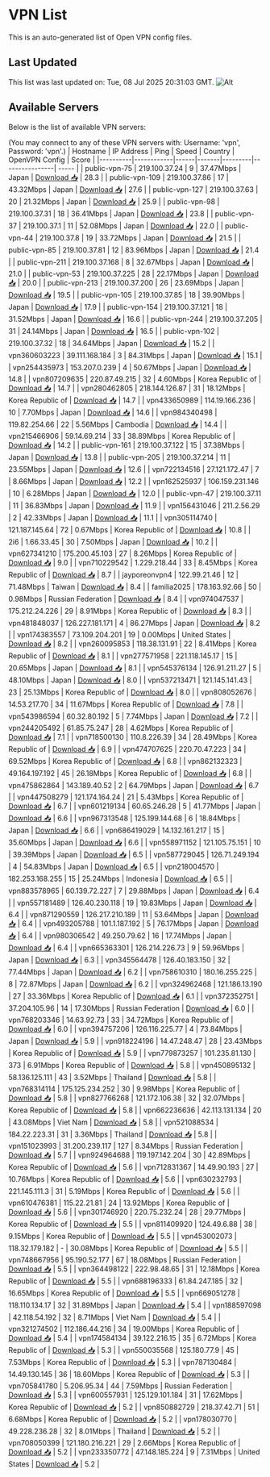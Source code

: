 # VPN List

This is an auto-generated list of Open VPN config files.

## Last Updated

This list was last updated on: Tue, 08 Jul 2025 20:31:03 GMT.
![Alt](https://repobeats.axiom.co/api/embed/186b98318ef1479477931607c1ad7d823f12451f.svg "Repobeats analytics image")

## Available Servers

Below is the list of available VPN servers:

(You may connect to any of these VPN servers with: Username: 'vpn', Password: 'vpn'.)
| Hostname | IP Address | Ping | Speed | Country | OpenVPN Config | Score |
|----------|------------|------|-------|---------|----------------| ----- |
| public-vpn-75 | 219.100.37.24 | 9 | 37.47Mbps | Japan | [Download 📥](./configs/server_0_JP.ovpn) | 28.3 |
| public-vpn-109 | 219.100.37.86 | 17 | 43.32Mbps | Japan | [Download 📥](./configs/server_1_JP.ovpn) | 27.6 |
| public-vpn-127 | 219.100.37.63 | 20 | 21.32Mbps | Japan | [Download 📥](./configs/server_2_JP.ovpn) | 25.9 |
| public-vpn-98 | 219.100.37.31 | 18 | 36.41Mbps | Japan | [Download 📥](./configs/server_3_JP.ovpn) | 23.8 |
| public-vpn-37 | 219.100.37.1 | 11 | 52.08Mbps | Japan | [Download 📥](./configs/server_4_JP.ovpn) | 22.0 |
| public-vpn-44 | 219.100.37.8 | 19 | 33.72Mbps | Japan | [Download 📥](./configs/server_5_JP.ovpn) | 21.5 |
| public-vpn-85 | 219.100.37.81 | 12 | 83.96Mbps | Japan | [Download 📥](./configs/server_6_JP.ovpn) | 21.4 |
| public-vpn-211 | 219.100.37.168 | 8 | 32.67Mbps | Japan | [Download 📥](./configs/server_7_JP.ovpn) | 21.0 |
| public-vpn-53 | 219.100.37.225 | 28 | 22.17Mbps | Japan | [Download 📥](./configs/server_8_JP.ovpn) | 20.0 |
| public-vpn-213 | 219.100.37.200 | 26 | 23.69Mbps | Japan | [Download 📥](./configs/server_9_JP.ovpn) | 19.5 |
| public-vpn-105 | 219.100.37.85 | 18 | 39.90Mbps | Japan | [Download 📥](./configs/server_10_JP.ovpn) | 17.9 |
| public-vpn-154 | 219.100.37.121 | 18 | 31.52Mbps | Japan | [Download 📥](./configs/server_11_JP.ovpn) | 16.6 |
| public-vpn-244 | 219.100.37.205 | 31 | 24.14Mbps | Japan | [Download 📥](./configs/server_12_JP.ovpn) | 16.5 |
| public-vpn-102 | 219.100.37.32 | 18 | 34.64Mbps | Japan | [Download 📥](./configs/server_13_JP.ovpn) | 15.2 |
| vpn360603223 | 39.111.168.184 | 3 | 84.31Mbps | Japan | [Download 📥](./configs/server_14_JP.ovpn) | 15.1 |
| vpn254435973 | 153.207.0.239 | 4 | 50.67Mbps | Japan | [Download 📥](./configs/server_15_JP.ovpn) | 14.8 |
| vpn807209635 | 220.87.49.215 | 32 | 4.60Mbps | Korea Republic of | [Download 📥](./configs/server_16_KR.ovpn) | 14.7 |
| vpn280462805 | 218.144.126.87 | 31 | 18.12Mbps | Korea Republic of | [Download 📥](./configs/server_17_KR.ovpn) | 14.7 |
| vpn433650989 | 114.19.166.236 | 10 | 7.70Mbps | Japan | [Download 📥](./configs/server_18_JP.ovpn) | 14.6 |
| vpn984340498 | 119.82.254.66 | 22 | 5.56Mbps | Cambodia | [Download 📥](./configs/server_19_KH.ovpn) | 14.4 |
| vpn215466906 | 59.14.69.214 | 33 | 38.89Mbps | Korea Republic of | [Download 📥](./configs/server_20_KR.ovpn) | 14.2 |
| public-vpn-161 | 219.100.37.122 | 15 | 37.38Mbps | Japan | [Download 📥](./configs/server_21_JP.ovpn) | 13.8 |
| public-vpn-205 | 219.100.37.214 | 11 | 23.55Mbps | Japan | [Download 📥](./configs/server_22_JP.ovpn) | 12.6 |
| vpn722134516 | 27.121.172.47 | 7 | 8.66Mbps | Japan | [Download 📥](./configs/server_23_JP.ovpn) | 12.2 |
| vpn162525937 | 106.159.231.146 | 10 | 6.28Mbps | Japan | [Download 📥](./configs/server_24_JP.ovpn) | 12.0 |
| public-vpn-47 | 219.100.37.11 | 11 | 36.83Mbps | Japan | [Download 📥](./configs/server_25_JP.ovpn) | 11.9 |
| vpn156431046 | 211.2.56.29 | 2 | 42.33Mbps | Japan | [Download 📥](./configs/server_26_JP.ovpn) | 11.1 |
| vpn305114740 | 121.187.145.64 | 72 | 0.67Mbps | Korea Republic of | [Download 📥](./configs/server_27_KR.ovpn) | 10.8 |
| 2i6 | 1.66.33.45 | 30 | 7.50Mbps | Japan | [Download 📥](./configs/server_28_JP.ovpn) | 10.2 |
| vpn627341210 | 175.200.45.103 | 27 | 8.26Mbps | Korea Republic of | [Download 📥](./configs/server_29_KR.ovpn) | 9.0 |
| vpn710229542 | 1.229.218.44 | 33 | 8.45Mbps | Korea Republic of | [Download 📥](./configs/server_30_KR.ovpn) | 8.7 |
| jayporeonvpn4 | 122.99.21.46 | 12 | 71.48Mbps | Taiwan | [Download 📥](./configs/server_31_TW.ovpn) | 8.4 |
| familia2025 | 178.163.92.66 | 50 | 0.98Mbps | Russian Federation | [Download 📥](./configs/server_32_RU.ovpn) | 8.4 |
| vpn974047537 | 175.212.24.226 | 29 | 8.91Mbps | Korea Republic of | [Download 📥](./configs/server_33_KR.ovpn) | 8.3 |
| vpn481848037 | 126.227.181.171 | 4 | 86.27Mbps | Japan | [Download 📥](./configs/server_34_JP.ovpn) | 8.2 |
| vpn174383557 | 73.109.204.201 | 19 | 0.00Mbps | United States | [Download 📥](./configs/server_35_US.ovpn) | 8.2 |
| vpn260095853 | 118.38.131.91 | 22 | 8.41Mbps | Korea Republic of | [Download 📥](./configs/server_36_KR.ovpn) | 8.1 |
| vpn277571958 | 221.118.145.17 | 15 | 20.65Mbps | Japan | [Download 📥](./configs/server_37_JP.ovpn) | 8.1 |
| vpn545376134 | 126.91.211.27 | 5 | 48.10Mbps | Japan | [Download 📥](./configs/server_38_JP.ovpn) | 8.0 |
| vpn537213471 | 121.145.141.43 | 23 | 25.13Mbps | Korea Republic of | [Download 📥](./configs/server_39_KR.ovpn) | 8.0 |
| vpn808052676 | 14.53.217.70 | 34 | 11.67Mbps | Korea Republic of | [Download 📥](./configs/server_40_KR.ovpn) | 7.8 |
| vpn543986594 | 60.32.80.192 | 5 | 7.74Mbps | Japan | [Download 📥](./configs/server_41_JP.ovpn) | 7.2 |
| vpn244205492 | 61.85.75.247 | 28 | 4.62Mbps | Korea Republic of | [Download 📥](./configs/server_42_KR.ovpn) | 7.1 |
| vpn718500130 | 110.8.226.39 | 34 | 28.49Mbps | Korea Republic of | [Download 📥](./configs/server_43_KR.ovpn) | 6.9 |
| vpn474707625 | 220.70.47.223 | 34 | 69.52Mbps | Korea Republic of | [Download 📥](./configs/server_44_KR.ovpn) | 6.8 |
| vpn862132323 | 49.164.197.192 | 45 | 26.18Mbps | Korea Republic of | [Download 📥](./configs/server_45_KR.ovpn) | 6.8 |
| vpn475862864 | 143.189.40.52 | 2 | 64.79Mbps | Japan | [Download 📥](./configs/server_46_JP.ovpn) | 6.7 |
| vpn447508279 | 121.174.164.24 | 21 | 5.43Mbps | Korea Republic of | [Download 📥](./configs/server_47_KR.ovpn) | 6.7 |
| vpn601219134 | 60.65.246.28 | 5 | 41.77Mbps | Japan | [Download 📥](./configs/server_48_JP.ovpn) | 6.6 |
| vpn967313548 | 125.199.144.68 | 6 | 18.84Mbps | Japan | [Download 📥](./configs/server_49_JP.ovpn) | 6.6 |
| vpn686419029 | 14.132.161.217 | 15 | 35.60Mbps | Japan | [Download 📥](./configs/server_50_JP.ovpn) | 6.6 |
| vpn558971152 | 121.105.75.151 | 10 | 39.39Mbps | Japan | [Download 📥](./configs/server_51_JP.ovpn) | 6.5 |
| vpn587729045 | 126.71.249.194 | 4 | 54.83Mbps | Japan | [Download 📥](./configs/server_52_JP.ovpn) | 6.5 |
| vpn218004570 | 182.253.168.255 | 15 | 25.24Mbps | Indonesia | [Download 📥](./configs/server_53_ID.ovpn) | 6.5 |
| vpn883578965 | 60.139.72.227 | 7 | 29.88Mbps | Japan | [Download 📥](./configs/server_54_JP.ovpn) | 6.4 |
| vpn557181489 | 126.40.230.118 | 19 | 19.83Mbps | Japan | [Download 📥](./configs/server_55_JP.ovpn) | 6.4 |
| vpn871290559 | 126.217.210.189 | 11 | 53.64Mbps | Japan | [Download 📥](./configs/server_56_JP.ovpn) | 6.4 |
| vpn493205788 | 101.1.187.192 | 5 | 76.17Mbps | Japan | [Download 📥](./configs/server_57_JP.ovpn) | 6.4 |
| vpn980306542 | 49.250.79.62 | 16 | 17.74Mbps | Japan | [Download 📥](./configs/server_58_JP.ovpn) | 6.4 |
| vpn665363301 | 126.214.226.73 | 9 | 59.96Mbps | Japan | [Download 📥](./configs/server_59_JP.ovpn) | 6.3 |
| vpn345564478 | 126.40.183.150 | 32 | 77.44Mbps | Japan | [Download 📥](./configs/server_60_JP.ovpn) | 6.2 |
| vpn758610310 | 180.16.255.225 | 8 | 72.87Mbps | Japan | [Download 📥](./configs/server_61_JP.ovpn) | 6.2 |
| vpn324962468 | 121.186.13.190 | 27 | 33.36Mbps | Korea Republic of | [Download 📥](./configs/server_62_KR.ovpn) | 6.1 |
| vpn372352751 | 37.204.105.96 | 14 | 17.30Mbps | Russian Federation | [Download 📥](./configs/server_63_RU.ovpn) | 6.0 |
| vpn768203346 | 14.63.92.73 | 33 | 34.72Mbps | Korea Republic of | [Download 📥](./configs/server_64_KR.ovpn) | 6.0 |
| vpn394757206 | 126.116.225.77 | 4 | 73.84Mbps | Japan | [Download 📥](./configs/server_65_JP.ovpn) | 5.9 |
| vpn918224196 | 14.47.248.47 | 28 | 23.43Mbps | Korea Republic of | [Download 📥](./configs/server_66_KR.ovpn) | 5.9 |
| vpn779873257 | 101.235.81.130 | 373 | 6.91Mbps | Korea Republic of | [Download 📥](./configs/server_67_KR.ovpn) | 5.8 |
| vpn450895132 | 58.136.125.111 | 43 | 3.52Mbps | Thailand | [Download 📥](./configs/server_68_TH.ovpn) | 5.8 |
| vpn768314114 | 175.125.234.252 | 30 | 9.98Mbps | Korea Republic of | [Download 📥](./configs/server_69_KR.ovpn) | 5.8 |
| vpn827766268 | 121.172.106.38 | 32 | 32.07Mbps | Korea Republic of | [Download 📥](./configs/server_70_KR.ovpn) | 5.8 |
| vpn662236636 | 42.113.131.134 | 20 | 43.08Mbps | Viet Nam | [Download 📥](./configs/server_71_VN.ovpn) | 5.8 |
| vpn521088534 | 184.22.223.31 | 31 | 3.36Mbps | Thailand | [Download 📥](./configs/server_72_TH.ovpn) | 5.8 |
| vpn151023993 | 31.200.239.117 | 127 | 8.34Mbps | Russian Federation | [Download 📥](./configs/server_73_RU.ovpn) | 5.7 |
| vpn924964688 | 119.197.142.204 | 30 | 42.89Mbps | Korea Republic of | [Download 📥](./configs/server_74_KR.ovpn) | 5.6 |
| vpn712831367 | 14.49.90.193 | 27 | 10.76Mbps | Korea Republic of | [Download 📥](./configs/server_75_KR.ovpn) | 5.6 |
| vpn630232793 | 221.145.111.3 | 31 | 5.19Mbps | Korea Republic of | [Download 📥](./configs/server_76_KR.ovpn) | 5.6 |
| vpn610476381 | 115.22.21.81 | 24 | 13.92Mbps | Korea Republic of | [Download 📥](./configs/server_77_KR.ovpn) | 5.6 |
| vpn301746920 | 220.75.232.24 | 28 | 29.77Mbps | Korea Republic of | [Download 📥](./configs/server_78_KR.ovpn) | 5.5 |
| vpn811409920 | 124.49.6.88 | 38 | 9.15Mbps | Korea Republic of | [Download 📥](./configs/server_79_KR.ovpn) | 5.5 |
| vpn453002073 | 118.32.179.182 | - | 30.08Mbps | Korea Republic of | [Download 📥](./configs/server_80_KR.ovpn) | 5.5 |
| vpn748667956 | 95.190.52.177 | 67 | 18.08Mbps | Russian Federation | [Download 📥](./configs/server_81_RU.ovpn) | 5.5 |
| vpn364498122 | 222.98.48.65 | 31 | 12.18Mbps | Korea Republic of | [Download 📥](./configs/server_82_KR.ovpn) | 5.5 |
| vpn688196333 | 61.84.247.185 | 32 | 16.65Mbps | Korea Republic of | [Download 📥](./configs/server_83_KR.ovpn) | 5.5 |
| vpn669051278 | 118.110.134.17 | 32 | 31.89Mbps | Japan | [Download 📥](./configs/server_84_JP.ovpn) | 5.4 |
| vpn188597098 | 42.118.54.192 | 32 | 8.71Mbps | Viet Nam | [Download 📥](./configs/server_85_VN.ovpn) | 5.4 |
| vpn321274502 | 112.186.44.216 | 34 | 19.00Mbps | Korea Republic of | [Download 📥](./configs/server_86_KR.ovpn) | 5.4 |
| vpn174584134 | 39.122.216.15 | 35 | 6.72Mbps | Korea Republic of | [Download 📥](./configs/server_87_KR.ovpn) | 5.3 |
| vpn550035568 | 125.180.77.9 | 45 | 7.53Mbps | Korea Republic of | [Download 📥](./configs/server_88_KR.ovpn) | 5.3 |
| vpn787130484 | 14.49.130.145 | 36 | 18.60Mbps | Korea Republic of | [Download 📥](./configs/server_89_KR.ovpn) | 5.3 |
| vpn705841780 | 5.206.95.34 | 44 | 7.59Mbps | Russian Federation | [Download 📥](./configs/server_90_RU.ovpn) | 5.3 |
| vpn600557931 | 125.129.101.184 | 31 | 17.62Mbps | Korea Republic of | [Download 📥](./configs/server_91_KR.ovpn) | 5.2 |
| vpn850882729 | 218.37.42.71 | 51 | 6.68Mbps | Korea Republic of | [Download 📥](./configs/server_92_KR.ovpn) | 5.2 |
| vpn178030770 | 49.228.236.28 | 32 | 8.01Mbps | Thailand | [Download 📥](./configs/server_93_TH.ovpn) | 5.2 |
| vpn708050399 | 121.180.216.221 | 29 | 2.66Mbps | Korea Republic of | [Download 📥](./configs/server_94_KR.ovpn) | 5.2 |
| vpn233350772 | 47.148.185.224 | 9 | 7.31Mbps | United States | [Download 📥](./configs/server_95_US.ovpn) | 5.2 |
